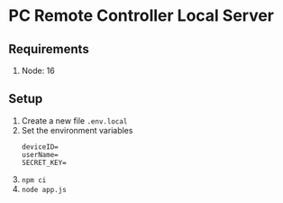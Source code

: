 # PC Remote Controller Local Server

## Requirements

1. Node: 16

## Setup

1. Create a new file `.env.local`
2. Set the environment variables
   ```
   deviceID=
   userName=
   SECRET_KEY=
   ```
3. `npm ci`
4. `node app.js`
